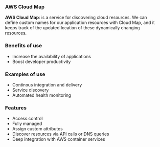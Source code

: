 ### AWS Cloud Map

**AWS Cloud Map**: is a service for discovering cloud resources. We can define custom names for our application resources with Cloud Map, and it keeps track of the updated location of these dynamically changing resources.

### Benefits of use

- Increase the availability of applications
- Boost developer productivity

### Examples of use

- Continous integration and delivery
- Service discovery
- Automated health monitoring

### Features

- Access control
- Fully managed
- Assign custom attributes
- Discover resources via API calls or DNS queries
- Deep integration with AWS container services
